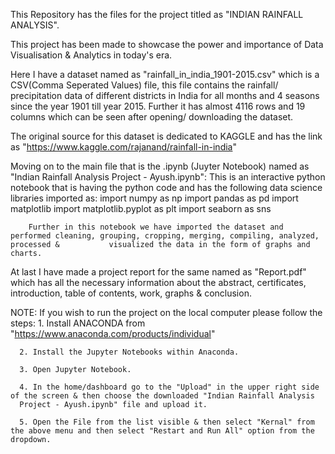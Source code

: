 This Repository has the files for the project titled as "INDIAN RAINFALL ANALYSIS".

This project has been made to showcase the power and importance of Data Visualisation & Analytics in today's era.

Here I have a dataset named as "rainfall_in_india_1901-2015.csv" which is a CSV(Comma Seperated Values) file, this file contains the rainfall/ precipitation data of different districts in India for all months and 4 seasons since the year 1901 till year 2015.
Further it has almost 4116 rows and 19 columns which can be seen after opening/ downloading the dataset.

The original source for this dataset is dedicated to KAGGLE and has the link as "https://www.kaggle.com/rajanand/rainfall-in-india"

Moving on to the main file that is the .ipynb (Juyter Notebook) named as "Indian Rainfall Analysis Project - Ayush.ipynb":
        This is an interactive python notebook that is having the python code and has the following data science libraries imported as:
                import numpy as np
                import pandas as pd
                import matplotlib 
                import matplotlib.pyplot as plt
                import seaborn as sns
    
        Further in this notebook we have imported the dataset and performed cleaning, grouping, cropping, merging, compiling, analyzed, processed &           visualized the data in the form of graphs and charts.
 
At last I have made a project report for the same named as "Report.pdf" which has all the necessary information about the abstract, certificates, introduction, table of contents, work, graphs & conclusion.

NOTE: If you wish to run the project on the local computer please follow the steps:
      1. Install ANACONDA from "https://www.anaconda.com/products/individual"
      
      2. Install the Jupyter Notebooks within Anaconda.
      
      3. Open Jupyter Notebook.
      
      4. In the home/dashboard go to the "Upload" in the upper right side of the screen & then choose the downloaded "Indian Rainfall Analysis 
      Project - Ayush.ipynb" file and upload it.
      
      5. Open the File from the list visible & then select "Kernal" from the above menu and then select "Restart and Run All" option from the                dropdown.




